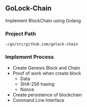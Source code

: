 ## GoLock-Chain

Implement BlockChain using Golang



### Project Path

```
~/go/src/github.com/golock-chain
```

### Implement Process

- Create Genesis Block and Chain
- Proof of work when create block
  - Data
  - SHA-256 hasing
  - Nonce
- Create persistence of blockchain
- Command Line Interface
